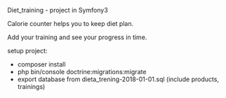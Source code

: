 Diet_training - project in Symfony3

Calorie counter helps you to keep diet plan.

Add your training and see your progress in time.

setup project:

- composer install
- php bin/console doctrine:migrations:migrate
- export database from dieta_trening-2018-01-01.sql (include products, trainings)
